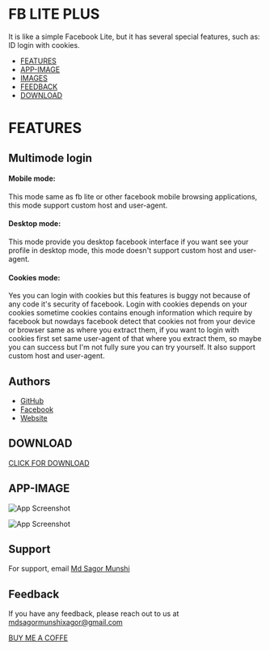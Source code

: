
# FB LITE PLUS
It is like a simple Facebook Lite, but it has several special features, such as: ID login with cookies.

- [FEATURES](#FEATURES)
- [APP-IMAGE](#APP-IMAGE)
- [IMAGES](#images)
- [FEEDBACK](#FEEDBACK)
- [DOWNLOAD](#download)

# FEATURES

## Multimode login

#### Mobile mode: 
This mode same as fb lite or other facebook mobile browsing applications, this mode support custom host and user-agent.

#### Desktop mode: 
This mode provide you desktop facebook interface if you want see your profile in desktop mode, this mode doesn't support custom host and user-agent.

#### Cookies mode: 
Yes you can login with cookies but this features is buggy not because of any code it's security of facebook. Login with cookies depends on your cookies sometime cookies contains enough information which require by facebook but nowdays facebook detect that cookies not from your device or browser same as where you extract them, if you want to login with cookies first set same user-agent of that where you extract them, so maybe you can success but I'm not fully sure you can try yourself. It also support custom host and user-agent.

## Authors

- [GitHub](https://github.com/MdSagorMunshi)
- [Facebook](https://www.facebook.com/MdSagorMunshiXagor)
- [Website](https://mdsagormunshi.github.io/)




## DOWNLOAD
[CLICK FOR DOWNLOAD](http://www.google.com)

## APP-IMAGE

![App Screenshot](https://i.postimg.cc/CM9FsxVw/Screenshot-2023-02-04-14-26-00-52-3c3878a44733fc39cd8cce94d7e29e0f-cleanup.png)

![App Screenshot](https://i.postimg.cc/13rsS0Vz/Screenshot-2023-02-04-14-26-17-09-3c3878a44733fc39cd8cce94d7e29e0f.jpg)



## Support

For support, email [Md Sagor Munshi](https://mdsagormunshi.github.io/)





## Feedback

If you have any feedback, please reach out to us at mdsagormunshixagor@gmail.com

[BUY ME A COFFE](https://www.buymeacoffee.com/mdsagormunshi)

